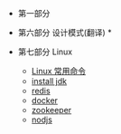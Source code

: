 


* 第一部分
* 第六部分 设计模式(翻译)
  * 

* 第七部分 Linux
	- [Linux 常用命令](/linux/command.md)
	- [install jdk](/linux/jdk.md)
	- [redis](/linux/redis.md)
	- [docker](/linux/docker.md)
	- [zookeeper](/linux/zookeeper.md)
	- [nodjs](/linux/nodejs.md)

